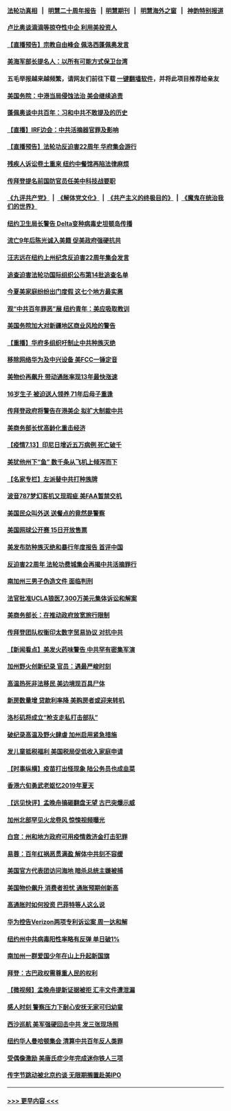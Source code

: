 #### [法轮功真相](https://github.com/gfw-breaker/truth/blob/master/README.md?t=0) &nbsp;&nbsp;|&nbsp;&nbsp; [明慧二十周年报告](https://github.com/gfw-breaker/mh-reports/blob/master/README.md?t=0) &nbsp;&nbsp;|&nbsp;&nbsp;[明慧期刊](https://github.com/gfw-breaker/mh-qikan) &nbsp;&nbsp;|&nbsp;&nbsp; [明慧海外之窗](https://github.com/gfw-breaker/mh-news/blob/master/README.md?t=0) &nbsp;&nbsp;|&nbsp;&nbsp; [神韵特别报道](https://github.com/gfw-breaker/mh-news/blob/master/shenyun.md?t=0)
#### [卢比奥谈滴滴等掠夺性中企 利用美投资人](../pages/nsc412/n13086604.md?t=07140801) 
#### [【直播预告】宗教自由峰会 佩洛西蓬佩奥发言](../pages/nsc412/n13086205.md?t=07140801) 
#### [美海军部长提名人：以所有可能方式保卫台湾](../pages/nsc412/n13086938.md?t=07140801) 
#### 五毛举报越来越频繁，请网友们前往下载 [一键翻墙软件](https://github.com/gfw-breaker/ssr-accounts)，并将此项目推荐给亲友
#### [美国务院：中港当局侵蚀法治 美会继续追责](../pages/nsc412/n13086910.md?t=07140801) 
#### [蓬佩奥谈中共百年：习和中共不敢提及的历史](../pages/nsc412/n13086813.md?t=07140801) 
#### [【直播】IRF边会：中共活摘器官罪及影响](../pages/nsc412/n13086435.md?t=07140801) 
#### [【直播预告】法轮功反迫害22周年 华府集会游行](../pages/nsc412/n13086810.md?t=07140801) 
#### [残疾人诉讼卷土重来 纽约中餐馆再陷法律麻烦](../pages/nsc412/n13085179.md?t=07140801) 
#### [传拜登提名前国防官员任美中科技战要职](../pages/nsc412/n13086713.md?t=07140801) 
#### [《九评共产党》](https://github.com/begood0513/9ping.md/blob/master/README.md) &nbsp;|&nbsp; [《解体党文化》](../../../../jtdwh.md/blob/master/README.md)  &nbsp;|&nbsp; [《共产主义的终极目的》](../../../../gczydzjmd.md/blob/master/README.md) &nbsp;|&nbsp; [《魔鬼在统治我们的世界》](../../../../mgztzwmdsj.md/blob/master/README.md) 
#### [纽约卫生局长警告 Delta变种病毒史坦顿岛传播](../pages/nsc412/n13085204.md?t=07140801) 
#### [流亡9年后陈光诚入美籍 促美政府强硬抗共](../pages/nsc412/n13086679.md?t=07140801) 
#### [汪志远在纽约上州纪念反迫害22周年集会发言](../pages/nsc412/n13084524.md?t=07140801) 
#### [追查迫害法轮功国际组织公布第14批追查名单](../pages/nsc412/n13086523.md?t=07140801) 
#### [今夏美家庭纷纷出门度假 这七个地方最实惠](../pages/nsc412/n13086587.md?t=07140801) 
#### [观“中共百年罪恶”展 纽约青年：美应吸取教训](../pages/nsc412/n13085246.md?t=07140801) 
#### [美国务院加大对新疆地区商业风险的警告](../pages/nsc412/n13086639.md?t=07140801) 
#### [【重播】华府多组织吁制止中共种族灭绝](../pages/nsc412/n13086206.md?t=07140801) 
#### [移除网络华为及中兴设备 美FCC一锤定音](../pages/nsc412/n13086476.md?t=07140801) 
#### [美物价再飙升 带动通胀率现13年最快涨速](../pages/nsc412/n13086449.md?t=07140801) 
#### [16岁生子 被迫送人领养 71年后母子重逢](../pages/nsc412/n13086161.md?t=07140801) 
#### [传拜登政府将警告在港美企 拟扩大制裁中共](../pages/nsc412/n13086137.md?t=07140801) 
#### [美商务部长忧高龄化重击经济](../pages/nsc412/n13086126.md?t=07140801) 
#### [【疫情7.13】印尼日增近五万病例 死亡破千](../pages/nsc412/n13085637.md?t=07140801) 
#### [美犹他州下“鱼” 数千条从飞机上倾泻而下](../pages/nsc412/n13085700.md?t=07140801) 
#### [【名家专栏】左派替中共打种族牌](../pages/nsc412/n13083357.md?t=07140801) 
#### [波音787梦幻客机又现瑕疵 美FAA暂禁交机](../pages/nsc412/n13085369.md?t=07140801) 
#### [美国民众叫外送 送餐点的竟然是警察](../pages/nsc412/n13085234.md?t=07140801) 
#### [美国网球公开赛 15日开放售票](../pages/nsc412/n13085210.md?t=07140801) 
#### [美发布防种族灭绝和暴行年度报告 首评中国](../pages/nsc412/n13084685.md?t=07140801) 
#### [反迫害22周年 法轮功费城集会再揭中共活摘罪行](../pages/nsc412/n13085121.md?t=07140801) 
#### [南加州三男子伪造文件 面临判刑](../pages/nsc412/n13085079.md?t=07140801) 
#### [法官批准UCLA狼医7,300万美元集体诉讼和解案](../pages/nsc412/n13085045.md?t=07140801) 
#### [美商务部长：在推动政府放宽旅行限制](../pages/nsc412/n13084853.md?t=07140801) 
#### [传拜登团队权衡印太数字贸易协议 对抗中共](../pages/nsc412/n13084918.md?t=07140801) 
#### [【新闻看点】美发火药味警告 中共罕有密集军演](../pages/nsc412/n13084687.md?t=07140801) 
#### [加州野火创新纪录 官员：遇最严峻时刻](../pages/nsc412/n13084960.md?t=07140801) 
#### [高温热死非法移民 美边境现百具尸体](../pages/nsc412/n13084908.md?t=07140801) 
#### [新房数量增 贷款利率降 美购房者或迎来转机](../pages/nsc412/n13084743.md?t=07140801) 
#### [洛杉矶将成立“枪支走私打击部队”](../pages/nsc412/n13084895.md?t=07140801) 
#### [破纪录高温及野火肆虐 加州启用紧急措施](../pages/nsc412/n13084798.md?t=07140801) 
#### [发儿童抵税福利 美国税局促低收入家庭申请](../pages/nsc412/n13084730.md?t=07140801) 
#### [【时事纵横】疫苗打出怪现象 陆公务员也成韭菜](../pages/nsc412/n13084709.md?t=07140801) 
#### [香港六旬勇武老妪忆2019年夏天](../pages/nsc412/n13084568.md?t=07140801) 
#### [【远见快评】孟晚舟搞砸翻盘无望 古巴突爆示威](../pages/nsc412/n13084696.md?t=07140801) 
#### [加州北部罕见火龙卷风 惊悚视频曝光](../pages/nsc412/n13084643.md?t=07140801) 
#### [白宫：州和地方政府可用疫情救济金打击犯罪](../pages/nsc412/n13084500.md?t=07140801) 
#### [易蓉：百年红祸恶贯满盈 解体中共刻不容缓](../pages/nsc412/n13084455.md?t=07140801) 
#### [美国官方代表团访问海地 暗杀总统主嫌被捕](../pages/nsc412/n13084472.md?t=07140801) 
#### [美国物价飙升 消费者担忧 通胀预期创新高](../pages/nsc412/n13084296.md?t=07140801) 
#### [高通胀时如何投资 巴菲特等人这么说](../pages/nsc412/n13084430.md?t=07140801) 
#### [华为控告Verizon两项专利诉讼案 周一达和解](../pages/nsc412/n13084461.md?t=07140801) 
#### [纽约州中共病毒阳性率略有反弹 单日破1%](../pages/nsc412/n13082937.md?t=07140801) 
#### [南加州一群爱国少年在山上升起新国旗](../pages/nsc412/n13083835.md?t=07140801) 
#### [拜登：古巴政权需尊重人民的权利](../pages/nsc412/n13084399.md?t=07140801) 
#### [【微视频】孟晚舟提新证据被拒 汇丰文件遭泄漏](../pages/nsc412/n13084219.md?t=07140801) 
#### [感人时刻 警察压力下耐心安抚无家可归幼童](../pages/nsc412/n13082702.md?t=07140801) 
#### [西沙巡航 美军强硬回击中共 发三张现场照](../pages/nsc412/n13084288.md?t=07140801) 
#### [纽约华人曼哈顿集会 清算中共百年反人类罪](../pages/nsc412/n13084157.md?t=07140801) 
#### [受偶像激励 美唐氏症少年完成迷你铁人三项](../pages/nsc412/n13082657.md?t=07140801) 
#### [传字节跳动被北京约谈 无限期搁置赴美IPO](../pages/nsc412/n13084068.md?t=07140801) 

----
#### [ >>> 更早内容 <<< ](../indexes/nsc412-earlier.md)
